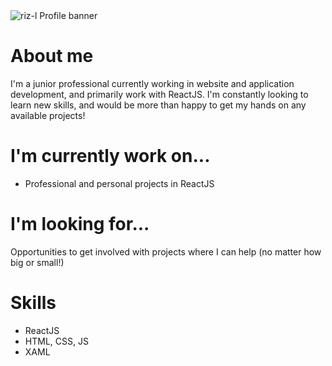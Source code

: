 <!-- Profile banner -->
<img src="https://user-images.githubusercontent.com/56162066/88739602-cf9d8b80-d132-11ea-9b16-60357f0c7744.png" title="riz-l" alt="riz-l Profile banner" />
<br />

<!-- Profile bio -->
# About me
I'm a junior professional currently working in website and application development, and primarily work with ReactJS. I'm constantly looking to learn new skills, and would be more than happy to get my hands on any available projects!

# I'm currently work on...
<ul>
  <li>Professional and personal projects in ReactJS</li>
</ul>

# I'm looking for...
Opportunities to get involved with projects where I can help (no matter how big or small!)

# Skills
<ul>
  <li>ReactJS</li>
  <li>HTML, CSS, JS</li>
  <li>XAML</li>
</ul>

<!--
**riz-l/riz-l** is a ✨ _special_ ✨ repository because its `README.md` (this file) appears on your GitHub profile.

Here are some ideas to get you started:

- 🔭 I’m currently working on ...
- 🌱 I’m currently learning ...
- 👯 I’m looking to collaborate on ...
- 🤔 I’m looking for help with ...
- 💬 Ask me about ...
- 📫 How to reach me: ...
- 😄 Pronouns: ...
- ⚡ Fun fact: ...
-->
